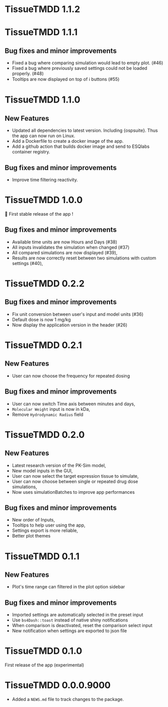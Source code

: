 # TissueTMDD 1.1.2

# TissueTMDD 1.1.1

## Bug fixes and minor improvements

- Fixed a bug where comparing simulation would lead to empty plot. (#46)
- Fixed a bug where previously saved settings could not be loaded properly. (#48)
- Tooltips are now displayed on top of ℹ buttons (#55)

# TissueTMDD 1.1.0

## New Features

- Updated all dependencies to latest version. Including {ospsuite}. Thus the app can now run on Linux.
- Add a Dockerfile to create a docker image of the app.
- Add a github action that builds docker image and send to ESQlabs container registry.

## Bug fixes and minor improvements

- Improve time filtering reactivity.


# TissueTMDD 1.0.0

🎉 First stable release of the app !

## Bug fixes and minor improvements

- Available time units are now Hours and Days (#38)
- All inputs invalidates the simulation when changed (#37)
- All compared simulations are now displayed (#39),
- Results are now correctly reset between two simulations with custom settings (#40),


# TissueTMDD 0.2.2

## Bug fixes and minor improvements

* Fix unit conversion between user's input and model units (#36)
* Default dose is now 1 mg/kg
* Now display the application version in the header (#26)

# TissueTMDD 0.2.1

## New Features

* User can now choose the frequency for repeated dosing

## Bug fixes and minor improvements

* User can now switch Time axis between minutes and days,
* `Molecular Weight` input is now in kDa,
* Remove `Hydrodynamic Radius` field

# TissueTMDD 0.2.0

## New Features

* Latest research version of the PK-Sim model,
* New model inputs in the GUI,
* User can now select the target expression tissue to simulate,
* User can now choose between single or repeated drug dose simulations,
* Now uses simulationBatches to improve app performances

## Bug fixes and minor improvements

* New order of Inputs,
* Tooltips to help user using the app,
* Settings export is more reliable,
* Better plot themes

# TissueTMDD 0.1.1

## New Features

* Plot's time range can filtered in the plot option sidebar

## Bug fixes and minor improvements

* Imported settings are automatically selected in the preset input
* Use `bs4Dash::toast` instead of native shiny notifications
* When comparison is deactivated, reset the comparison select input
* New notification when settings are exported to json file
  
# TissueTMDD 0.1.0

First release of the app (experimental)

# TissueTMDD 0.0.0.9000

* Added a `NEWS.md` file to track changes to the package.
